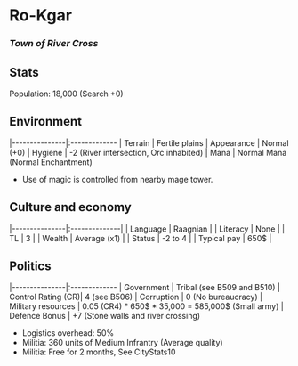 Ro-Kgar
=========
### *Town of River Cross* ###

Stats
---------------

Population: 18,000 (Search +0)

Environment
--------------

|---------------|:-------------
| Terrain       | Fertile plains
| Appearance    | Normal (+0)
| Hygiene       | -2 (River intersection, Orc inhabited)
| Mana          | Normal Mana (Normal Enchantment)

* Use of magic is controlled from nearby mage tower.

Culture and economy
--------------

|---------------|:--------------|
| Language      | Raagnian      |
| Literacy      | None          |
| TL            | 3             |
| Wealth        | Average (x1)  |
| Status        | -2 to 4       |
| Typical pay   | 650$          |

Politics
--------------

|---------------|:-------------
| Government    | Tribal (see B509 and B510)
| Control Rating (CR)| 4 (see B506)
| Corruption    | 0 (No bureaucracy)
| Military resources | 0.05 (CR4) * 650$ * 35,000 = 585,000$ (Small army)
| Defence Bonus | +7 (Stone walls and river crossing)
* Logistics overhead: 50%
* Militia: 360 units of Medium Infrantry (Average quality)
* Militia: Free for 2 months, See CityStats10
